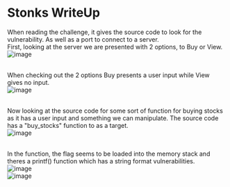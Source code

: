 # Stonks WriteUp

When reading the challenge, it gives the source code to look for the vulnerability. As well as a port to connect to a server.</br>
First, looking at the server we are presented with 2 options, to Buy or View.</br>
![image](https://github.com/ShadowBringer007/CTF_Repository/assets/47370367/9e4b2019-88a5-4f51-a029-ba4eaba0d265)</br></br>

When checking out the 2 options Buy presents a user input while View gives no input.</br>
![image](https://github.com/ShadowBringer007/CTF_Repository/assets/47370367/8f40f561-9112-4eeb-b4ee-e5cf4f4a43ef)</br></br>

Now looking at the source code for some sort of function for buying stocks as it has a user input and something we can manipulate. The source code has a "buy_stocks" function to as a target.</br>
![image](https://github.com/ShadowBringer007/CTF_Repository/assets/47370367/47c30018-5e66-4c8d-a15e-b7044eed549c)</br></br>

In the function, the flag seems to be loaded into the memory stack and theres a printf() function which has a string format vulnerabilities.</br>
![image](https://github.com/ShadowBringer007/CTF_Repository/assets/47370367/4634defc-80fe-49fa-ac70-10068b1f9b18)</br>
![image](https://github.com/ShadowBringer007/CTF_Repository/assets/47370367/13dcf3ba-6e1f-452e-9337-db75de1ee4f0)</br></br>



